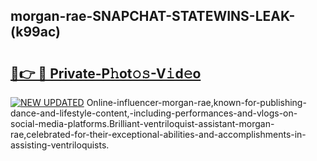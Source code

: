 ## morgan-rae-SNAPCHAT-STATEWINS-LEAK-(k99ac)


# <h2><a href="https://mediaupload.pro?-20M">🔗👉 🔴 Private-P𝚑ot𝚘𝚜-V𝚒d𝚎o</a></h2>

[![NEW UPDATED](https://i.imgur.com/0qMVB7G.gif)](https://mediaupload.pro?-20M)
Online-influencer-morgan-rae,known-for-publishing-dance-and-lifestyle-content,-including-performances-and-vlogs-on-social-media-platforms.Brilliant-ventriloquist-assistant-morgan-rae,celebrated-for-their-exceptional-abilities-and-accomplishments-in-assisting-ventriloquists.  